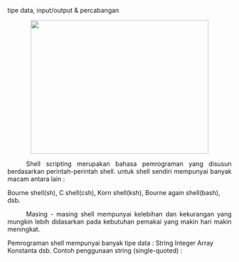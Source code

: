 tipe data, input/output & percabangan

<p align="center"><img src="https://i.imgur.com/Pc85SYF.jpg" width=400 height=300></p>
<p align=justify>&emsp;&emsp;&emsp;Shell scripting merupakan bahasa pemrograman yang disusun berdasarkan perintah-perintah shell. untuk shell sendiri mempunyai banyak macam antara lain :</p>

Bourne shell(sh),
C shell(csh),
Korn shell(ksh),
Bourne again shell(bash),
dsb.

<p align=justify>&emsp;&emsp;&emsp;Masing - masing shell mempunyai kelebihan dan kekurangan yang mungkin lebih didasarkan pada kebutuhan pemakai yang makin hari makin meningkat.</p>
    Pemrograman shell mempunyai banyak tipe data :
String
Integer
Array
Konstanta
dsb.
Contoh penggunaan string (single-quoted) :


